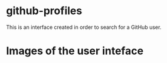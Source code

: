 # github-profiles
This is an interface created in order to search for a GitHub user.  

# Images of the user inteface
